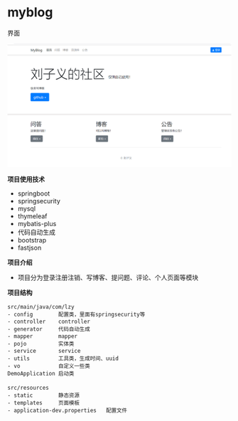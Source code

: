 # myblog
界面

![QQ图片20200808153346](img/QQ图片20200808153346.png)

**项目使用技术**

* springboot
* springsecurity
* mysql
* thymeleaf
* mybatis-plus
* 代码自动生成
* bootstrap
* fastjson



**项目介绍**

* 项目分为登录注册注销、写博客、提问题、评论、个人页面等模块



**项目结构**

```
src/main/java/com/lzy
- config        配置类，里面有springsecurity等
- controller    controller
- generator     代码自动生成
- mapper        mapper
- pojo          实体类
- service       service
- utils         工具类，生成时间、uuid
- vo            自定义一些类
DemoApplication 启动类

src/resources
- static        静态资源
- templates     页面模板
- application-dev.properties   配置文件
```

